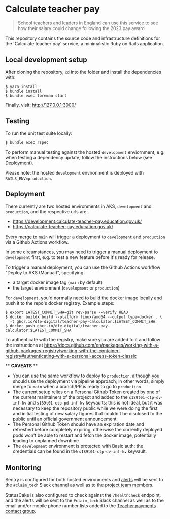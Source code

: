 # Calculate teacher pay

> School teachers and leaders in England can use this service to see how their
  salary could change following the 2023 pay award.

This repository contains the source code and infrastructure definitions for the
'Calculate teacher pay' service, a minimalistic Ruby on Rails application.

## Local development setup

After cloning the repository, `cd` into the folder and install the dependencies with:

```
$ yarn install
$ bundle install
$ bundle exec foreman start
```

Finally, visit: http://127.0.0.1:3000/

## Testing

To run the unit test suite locally:

```
$ bundle exec rspec
```

To perform manual testing against the hosted `development` enviornment, e.g.
when testing a dependency update, follow the instructions below (see [Deployment](#deployment)).

Please note: the hosted `development` environment is deployed with
`RAILS_ENV=production`.

## Deployment

There currently are two hosted environments in AKS, `development` and
`production`, and the respective urls are:

- https://development.calculate-teacher-pay.education.gov.uk/
- https://calculate-teacher-pay.education.gov.uk/

Every merge to `main` will trigger a deployment to `development` and
`production` via a Github Actions workflow.

In some circumstances, you may need to trigger a manual deployment to
`development` first, e.g. to test a new feature before it's ready for release.

To trigger a manual deployment, you can use the Github Actions workflow
"Deploy to AKS (Manual)", specifying:

- a target docker image tag (`main` by default)
- the target environment (`development` or `production`)

For `development`, you'd normally need to build the docker image locally and
push it to the repo's docker registry. Example steps:

```
$ export LATEST_COMMIT_SHA=git rev-parse --verify HEAD
$ docker buildx build --platform linux/amd64 --output type=docker . \
  -t ghcr.io/dfe-digital/teacher-pay-calculator:$LATEST_COMMIT_SHA
$ docker push ghcr.io/dfe-digital/teacher-pay-calculator:$LATEST_COMMIT_SHA
```

To authenticate with the registry, make sure you are added to it and
follow the instructions at https://docs.github.com/en/packages/working-with-a-github-packages-registry/working-with-the-container-registry#authenticating-with-a-personal-access-token-classic

** **CAVEATS** **

* You can use the same workflow to deploy to `production`, although you should
  use the deployment via pipeline approach; in other words, simply merge to
  `main` when a branch/PR is ready to go to `production`
* The current setup relies on a Personal Github Token created by one of the
  current maintainers of the project and added to the `s189t01-ctp-dv-inf-kv`
  and `s189t01-ctp-pd-inf-kv` keyvaults; this is not ideal, but it was necessary
  to keep the repository public while we were doing the first and initial
  testing of new salary figures that couldn't be disclosed to the public until
  an official government announcement
* The Personal Github Token should have an expiration date and refreshed before
  completely expiring, otherwise the currently deployed pods won't be able to
  restart and fetch the docker image, potentially leading to unplanned downtime
* The `development` environment is protected with Basic auth; the credentials
  can be found in the `s189t01-ctp-dv-inf-kv` keyvault.

## Monitoring

Sentry is configured for both hosted environments and [alerts](https://dfe-teacher-services.sentry.io/alerts/rules/?project=4505442196783104)
will be sent to the `#claim_tech` Slack channel as well as to the [project team
members](https://dfe-teacher-services.sentry.io/settings/teams/teacher-pay-calculator/members/).

StatusCake is also configured to check against the `/healthcheck` endpoint, and
the alerts will be sent to the `#claim_tech` Slack channel as well as to the
email and/or mobile phone number lists added to the [Teacher payments contact group](https://app.statuscake.com/ContactGroup.php?CUID=195955).
